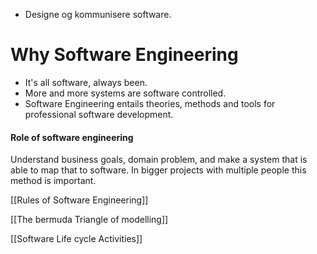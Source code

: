- Designe og kommunisere software.

# Why Software Engineering
- It's all software, always been.
- More and more systems are software controlled.
- Software Engineering entails theories, methods and tools for professional software development.

#### Role of software engineering
Understand business goals, domain problem, and make a system that is able to map that to software.
 In bigger projects with multiple people this method is important.

[[Rules of Software Engineering]]

[[The bermuda Triangle of modelling]]

[[Software Life cycle Activities]]